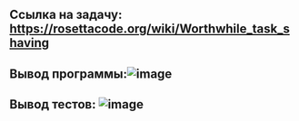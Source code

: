 ## Ссылка на задачу: https://rosettacode.org/wiki/Worthwhile_task_shaving
## Вывод программы:![image](https://github.com/user-attachments/assets/4c15c4a8-ada3-4301-9aa6-9120692e3c5c)
## Вывод тестов: ![image](https://github.com/user-attachments/assets/dd780f51-01ec-408c-a776-852e413d3cdf)
